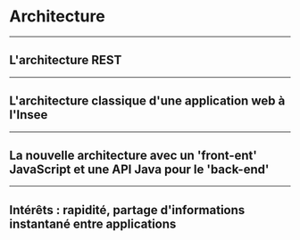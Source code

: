 # Architecture

----

## L'architecture REST

----

## L'architecture classique d'une application web à l'Insee

---- 

## La nouvelle architecture avec un 'front-ent' JavaScript et une API  Java pour le 'back-end'

----

## Intérêts : rapidité, partage d'informations instantané entre applications
